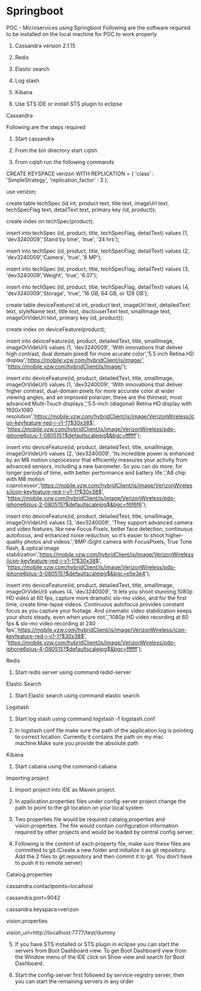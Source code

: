 # Springboot
POC - Microservices using Springboot
Following are the software required to be installed on the local machine for POC to work properly

1) Cassandra version 2.1.15

2) Redis

3) Elastic search

4) Log stash

5) Kibana

6) Use STS IDE or install STS plugin to eclipse

Cassandra

Following are the steps required

1) Start cassandra 

2) From the bin directory start cqlsh

3) From cqlsh run the following commands

CREATE KEYSPACE verizon WITH REPLICATION = { 'class' : 'SimpleStrategy', 'replication_factor' : 3 };

use verizon;

create table techSpec (id int, product text, title text, imageUrl text, techSpecFlag text, detailText text, primary key (id, product));

create index on techSpec(product);

insert into techSpec (id, product, title, techSpecFlag, detailText) values (1, 'dev3240009','Stand by time', 'true', '24 hrs');

insert into techSpec (id, product, title, techSpecFlag, detailText) values (2, 'dev3240009','Camera', 'true', '8 MP');

insert into techSpec (id, product, title, techSpecFlag, detailText) values (3, 'dev3240009','Weight', 'true', '6.07');

insert into techSpec (id, product, title, techSpecFlag, detailText) values (4, 'dev3240009','Storage', 'true', '16 GB, 64 GB, or 128 GB');

create table deviceFeature( id int, product text, imageUrl text, detailedText text, styleName text, title text, disclouserText text, smallImage text, imageOrVideUrl text, primary key (id, product));

create index on deviceFeature(product);

insert into deviceFeature(id, product, detailedText, title, smallImage, imageOrVideUrl) values (1, 'dev3240009', 'With innovations that deliver high contrast, dual domain pixedl for more acurate color','5.5 inch Retina HD display','https://mobile.vzw.com/hybridClient/is/image/', 'https://mobile.vzw.com/hybridClient/is/image/');

insert into deviceFeature(id, product, detailedText, title, smallImage, imageOrVideUrl) values (1, 'dev3240009', 'With innovations that deliver higher contrast, dual-domain pixels for more accurate color at wider viewing angles, and an improved polarizer, these are the thinnest, most advanced Multi-Touch displays.','5.5-inch (diagonal) Retina HD display with 1920x1080 resolution','https://mobile.vzw.com/hybridClient/is/image/VerizonWireless/icon-keyfeature-red-i-v1-1?$30x38$', 'https://mobile.vzw.com/hybridClient/is/image/VerizonWireless/pdp-iphone6plus-1-080515?$defaultscalejpg$&bgc=ffffff');

insert into deviceFeature(id, product, detailedText, title, smallImage, imageOrVideUrl) values (2, 'dev3240009', 'Its incredible power is enhanced by an M8 motion coprocessor that efficiently measures your activity from advanced sensors, including a new barometer. So you can do more, for longer periods of time, with better performance and battery life.','A8 chip with M8 motion coprocessor','https://mobile.vzw.com/hybridClient/is/image/VerizonWireless/icon-keyfeature-red-i-v1-1?$30x38$', 'https://mobile.vzw.com/hybridClient/is/image/VerizonWireless/pdp-iphone6plus-2-080515?$defaultscalejpg$&bgc=f6f6f6');

insert into deviceFeature(id, product, detailedText, title, smallImage, imageOrVideUrl) values (3, 'dev3240009', 'They support advanced camera and video features, like new Focus Pixels, better face detection, continuous autofocus, and enhanced noise reduction, so it&rsquo;s easier to shoot higher-quality photos and videos.','8MP iSight camera with FocusPixels, True Tone flash, & optical image stabilization','https://mobile.vzw.com/hybridClient/is/image/VerizonWireless/icon-keyfeature-red-i-v1-1?$30x38$', 'https://mobile.vzw.com/hybridClient/is/image/VerizonWireless/pdp-iphone6plus-3-080515?$defaultscalejpg$&bgc=e5e3e4');

insert into deviceFeature(id, product, detailedText, title, smallImage, imageOrVideUrl) values (4, 'dev3240009', 'It lets you shoot stunning 1080p HD video at 60 fps, capture more dramatic slo-mo video, and for the first time, create time-lapse videos. Continuous autofocus provides constant focus as you capture your footage. And cinematic video stabilization keeps your shots steady, even when youre not.','1080p HD video recording at 60 fps & slo-mo video recording at 240 fps','https://mobile.vzw.com/hybridClient/is/image/VerizonWireless/icon-keyfeature-red-i-v1-1?$30x38$', 'https://mobile.vzw.com/hybridClient/is/image/VerizonWireless/pdp-iphone6plus-4-080515?$defaultscalejpg$&bgc=ffffff');

Redis

1) Start redis server using command redid-server

Elastic Search

1) Start Elastic search using command elastic search

Logstash

1) Start log stash using command logstash -f logstash.conf

2) In logstash.conf file make sure the path of the application.log is pointing to correct location. Currently it contains the path on my mac machine.Make sure you provide the absolute path

Kibana

1) Start cabana using the command cabana

Importing project

1) Import project into IDE as Maven project.

2) In application.properties files under config-server project change the path to point to the git location on your local system

3) Two properties file would be required catalog.properties and vision.properties. The file would contain configuration information required by other projects and would be loaded by central config server.

4) Following is the content of each property file, make sure these files are committed to git.(Create a new folder and initialize it as git repository. Add the 2 files to git repository and then commit it to git. You don’t have to push it to remote server)

Catalog.properties

cassandra.contactpoints=localhost

cassandra.port=9042

cassandra.keyspace=verizon

vision.properties

vision_url=http://localhost:7777/test/dummy

5) If you have STS installed or STS plugin in eclipse you can start the servers from Boot Dashboard view. To get Boot Dashboard view from the Window menu of the IDE click on Show view and search for Boot Dashboard.

6) Start the config-server first followed by service-registry server, then you can start the remaining servers in any order
